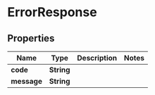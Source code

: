 

# ErrorResponse

## Properties

Name | Type | Description | Notes
------------ | ------------- | ------------- | -------------
**code** | **String** |  | 
**message** | **String** |  | 




